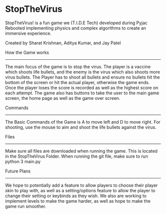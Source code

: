 # StopTheVirus
StopTheVirus! is a fun game we (T.I.D.E Tech) developed during Pyjac Rebooted implementing physics and complex algorithms to create an immersive experience.  

Created by Sharat Krishnan, Aditya Kumar, and Jay Patel

How the Game works
____________________

The main focus of the game is to stop the virus. The player is a vaccine which shoots life bullets, and the enemy is the virus which also shoots more virus bullets. The Player has to shoot all bullets and ensure no bullets hit the bottom of the screen or hit the actual player, otherwise the game ends. Once the player loses the score is recorded as well as the highest score on each attempt. The game also has buttons to take the user to the main game screen, the home page as well as the game over screen.



Commands
___________________________
The Basic Commands of the Game is A to move left and D to move right.
For shooting, use the mouse to aim and shoot the life bullets against the virus.



Files
___________________________
Make sure all files are downloaded when running the game. This is located in the StopTheVirus Folder. When running the git file, make sure to run python 3 main.py



Future Plans
_________________________
We hope to potentially add a feature to allow players to choose their player skin to play with, as well as a setting/options feature to allow the player to change their setting or keybinds as they wish. We also are working to implement levels to make the game harder, as well as hope to make the game run smoother.
